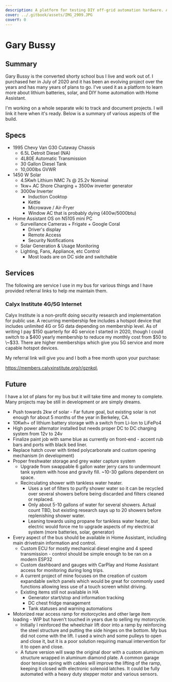 ```yaml
---
description: A platform for testing DIY off-grid automation hardware. Also my house.
cover: ../.gitbook/assets/IMG_2909.JPG
coverY: 0
---
```


# Gary Bussy

## Summary

Gary Bussy is the converted shorty school bus I live and work out of. I purchased her in July of 2020 and it has been an evolving project over the years and has many years of plans to go. I've used it as a platform to learn more about lithium batteries, solar, and DIY home automation with Home Assistant.&#x20;

I'm working on a whole separate wiki to track and document projects. I will link it here when it's ready. Below is a summary of various aspects of the build.

## Specs

* 1995 Chevy Van G30 Cutaway Chassis
  * 6.5L Detroit Diesel (NA)
  * 4L80E Automatic Transmission
  * 30 Gallon Diesel Tank
  * 10,000lbs GVWR&#x20;
* 1450 W Solar
  * 4.5Kwh Lithium NMC 7s @ 25.2v Nominal
  * 1kw+ AC Shore Charging + 3500w inverter generator
  * 3000w Inverter
    * Induction Cooktop
    * Kettle
    * Microwave / Air-Fryer
    * Window AC that is probably dying (400w/5000btu)
* Home Assistant OS on N5105 mini PC
  * Surveillance Cameras + Frigate + Google Coral
    * Driver's display
    * Remote Access
    * Security Notifications
  * Solar Generation & Usage Monitoring
  * Lighting, Fans, Appliance, etc Control
    * Most loads are on DC side and switchable

## Services

The following are service I use in my bus for various things and I have provided referral links to help me maintain them.&#x20;

### Calyx Institute 4G/5G Internet

Calyx Institute is a non-profit doing security research and implementation for public use. A recurring membership fee includes a hotspot device that includes unlimited 4G or 5G data depending on membership level. As of writing I pay $150 quarterly for 4G service I started in 2020, though I could switch to a $400 yearly membership to reduce my monthly cost from $50 to \~$33.  There are higher memberships which give you 5G service and more capable hotspot devices.

My referral link will give you and I both a free month upon your purchase:

[https://members.calyxinstitute.org/r/gznkq\
](https://members.calyxinstitute.org/r/gznkq)

## Future

I have a lot of plans for my bus but it will take time and money to complete. Many projects may be still in development or are simply dreams.&#x20;

* Push towards 2kw of solar - Far future goal, but existing solar is not enough for about 5 months of the year in Berkeley, CA.&#x20;
* 10Kwh+ of lithium battery storage with a switch from Li-Ion to LiFePo4
* High power alternator installed but needs proper DC to DC charging system from 12v to 24v
* Finalize paint job with same blue as currently on front-end - accent rub bars and ports with black bed liner.&#x20;
* Replace hatch cover with tinted polycarbonate and custom opening mechanism (in development)
* Proper freshwater storage and grey water capture system
  * Upgrade from swappable 6 gallon water jerry cans to undermount tank system with hose and gravity fill. \~10-30 gallons dependent on space.
  * Recirculating shower with tankless water heater.&#x20;
    * Uses a set of filters to purify shower water so it can be recycled over several showers before being discarded and filters cleaned or replaced.
    * Only about 5-10 gallons of water for several showers. Actual count TBD, but existing research says up to 20 showers before replenishing shower water.
    * Leaning towards using propane for tankless water heater, but electric would force me to upgrade aspects of my electrical system (more batteries, solar, generator)
* Every aspect of the bus should be available in Home Assistant, including main drivetrain information and control.&#x20;
  * Custom ECU for mostly mechanical diesel engine and 4 speed transmission - control should be simple enough to be ran on a modern ESP32
  * Custom dashboard and gauges with CarPlay and Home Assistant access for monitoring during long trips.&#x20;
  * A current project of mine focuses on the creation of custom expandable switch panels which would be great for commonly used functions allowing less use of a touch screen whilst driving.
  * Existing items still not available in HA
    * Generator start/stop and information tracking
    * DC chest fridge management
    * Tank statuses and warning automations
* Motorized rear access ramp for motorcycles and other large item loading - WIP but haven't touched in years due to selling my motorcycle.&#x20;
  * Initially I reinforced the wheelchair lift door into a ramp by reinforcing the steel structure and putting the side hinges on the bottom. My bus did not come with the lift. I used a winch and some pulleys to open and close it, but it is a poor solution requiring manual intervention for it to open and close.
  * A future version will swap the original door with a custom aluminum structure wrapped in aluminum diamond plate. A common garage door tension spring with cables will improve the lifting of the ramp, keeping it closed with electronic solenoid latches. It could be fully automated with a heavy duty stepper motor and various sensors.
